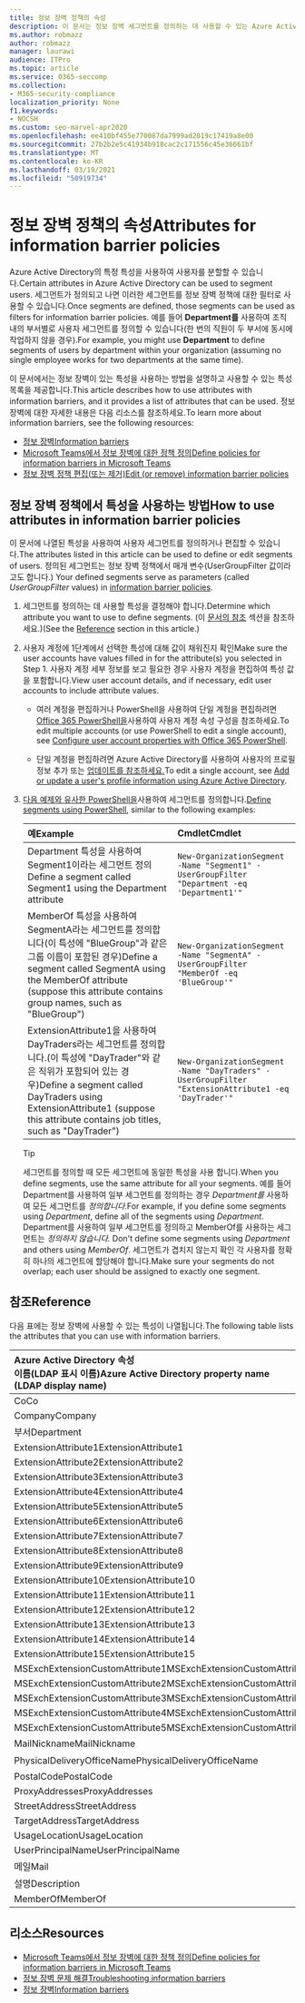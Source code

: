 ```yaml
---
title: 정보 장벽 정책의 속성
description: 이 문서는 정보 장벽 세그먼트를 정의하는 데 사용할 수 있는 Azure Active Directory 사용자 계정 특성에 대한 참조입니다.
ms.author: robmazz
author: robmazz
manager: laurawi
audience: ITPro
ms.topic: article
ms.service: O365-seccomp
ms.collection:
- M365-security-compliance
localization_priority: None
f1.keywords:
- NOCSH
ms.custom: seo-marvel-apr2020
ms.openlocfilehash: ee410bf455e770087da7999ad2019c17419a8e00
ms.sourcegitcommit: 27b2b2e5c41934b918cac2c171556c45e36661bf
ms.translationtype: MT
ms.contentlocale: ko-KR
ms.lasthandoff: 03/19/2021
ms.locfileid: "50919734"
---
```

# <a name="attributes-for-information-barrier-policies"></a><span data-ttu-id="13e41-103">정보 장벽 정책의 속성</span><span class="sxs-lookup"><span data-stu-id="13e41-103">Attributes for information barrier policies</span></span>

<span data-ttu-id="13e41-104">Azure Active Directory의 특정 특성을 사용하여 사용자를 분할할 수 있습니다.</span><span class="sxs-lookup"><span data-stu-id="13e41-104">Certain attributes in Azure Active Directory can be used to segment users.</span></span> <span data-ttu-id="13e41-105">세그먼트가 정의되고 나면 이러한 세그먼트를 정보 장벽 정책에 대한 필터로 사용할 수 있습니다.</span><span class="sxs-lookup"><span data-stu-id="13e41-105">Once segments are defined, those segments can be used as filters for information barrier policies.</span></span> <span data-ttu-id="13e41-106">예를 들어 **Department를** 사용하여 조직 내의 부서별로 사용자 세그먼트를 정의할 수 있습니다(한 번의 직원이 두 부서에 동시에 작업하지 않을 경우).</span><span class="sxs-lookup"><span data-stu-id="13e41-106">For example, you might use **Department** to define segments of users by department within your organization (assuming no single employee works for two departments at the same time).</span></span>

<span data-ttu-id="13e41-107">이 문서에서는 정보 장벽이 있는 특성을 사용하는 방법을 설명하고 사용할 수 있는 특성 목록을 제공합니다.</span><span class="sxs-lookup"><span data-stu-id="13e41-107">This article describes how to use attributes with information barriers, and it provides a list of attributes that can be used.</span></span> <span data-ttu-id="13e41-108">정보 장벽에 대한 자세한 내용은 다음 리소스를 참조하세요.</span><span class="sxs-lookup"><span data-stu-id="13e41-108">To learn more about information barriers, see the following resources:</span></span>

- [<span data-ttu-id="13e41-109">정보 장벽</span><span class="sxs-lookup"><span data-stu-id="13e41-109">Information barriers</span></span>](information-barriers.md)
- [<span data-ttu-id="13e41-110">Microsoft Teams에서 정보 장벽에 대한 정책 정의</span><span class="sxs-lookup"><span data-stu-id="13e41-110">Define policies for information barriers in Microsoft Teams</span></span>](information-barriers-policies.md)
- [<span data-ttu-id="13e41-111">정보 장벽 정책 편집(또는 제거)</span><span class="sxs-lookup"><span data-stu-id="13e41-111">Edit (or remove) information barrier policies</span></span>](information-barriers-edit-segments-policies.md)

## <a name="how-to-use-attributes-in-information-barrier-policies"></a><span data-ttu-id="13e41-112">정보 장벽 정책에서 특성을 사용하는 방법</span><span class="sxs-lookup"><span data-stu-id="13e41-112">How to use attributes in information barrier policies</span></span>

<span data-ttu-id="13e41-113">이 문서에 나열된 특성을 사용하여 사용자 세그먼트를 정의하거나 편집할 수 있습니다.</span><span class="sxs-lookup"><span data-stu-id="13e41-113">The attributes listed in this article can be used to define or edit segments of users.</span></span> <span data-ttu-id="13e41-114">정의된 세그먼트는 정보 장벽 정책에서 매개 변수(UserGroupFilter 값이라고도 합니다.)  [](information-barriers-policies.md)</span><span class="sxs-lookup"><span data-stu-id="13e41-114">Your defined segments serve as parameters (called *UserGroupFilter* values) in [information barrier policies](information-barriers-policies.md).</span></span>

1. <span data-ttu-id="13e41-115">세그먼트를 정의하는 데 사용할 특성을 결정해야 합니다.</span><span class="sxs-lookup"><span data-stu-id="13e41-115">Determine which attribute you want to use to define segments.</span></span> <span data-ttu-id="13e41-116">(이 [문서의 참조](#reference) 섹션을 참조하세요.)</span><span class="sxs-lookup"><span data-stu-id="13e41-116">(See the [Reference](#reference) section in this article.)</span></span>

2. <span data-ttu-id="13e41-117">사용자 계정에 1단계에서 선택한 특성에 대해 값이 채워진지 확인</span><span class="sxs-lookup"><span data-stu-id="13e41-117">Make sure the user accounts have values filled in for the attribute(s) you selected in Step 1.</span></span> <span data-ttu-id="13e41-118">사용자 계정 세부 정보를 보고 필요한 경우 사용자 계정을 편집하여 특성 값을 포함합니다.</span><span class="sxs-lookup"><span data-stu-id="13e41-118">View user account details, and if necessary, edit user accounts to include attribute values.</span></span> 

    - <span data-ttu-id="13e41-119">여러 계정을 편집하거나 PowerShell을 사용하여 단일 계정을 편집하려면 [Office 365 PowerShell을](../enterprise/configure-user-account-properties-with-microsoft-365-powershell.md)사용하여 사용자 계정 속성 구성을 참조하세요.</span><span class="sxs-lookup"><span data-stu-id="13e41-119">To edit multiple accounts (or use PowerShell to edit a single account), see [Configure user account properties with Office 365 PowerShell](../enterprise/configure-user-account-properties-with-microsoft-365-powershell.md).</span></span>

    - <span data-ttu-id="13e41-120">단일 계정을 편집하려면 Azure Active Directory를 사용하여 사용자의 프로필 정보 추가 또는 [업데이트를 참조하세요.](/azure/active-directory/fundamentals/active-directory-users-profile-azure-portal)</span><span class="sxs-lookup"><span data-stu-id="13e41-120">To edit a single account, see [Add or update a user's profile information using Azure Active Directory](/azure/active-directory/fundamentals/active-directory-users-profile-azure-portal).</span></span>

3. <span data-ttu-id="13e41-121">[다음 예제와 유사한 PowerShell을](information-barriers-policies.md#define-segments-using-powershell)사용하여 세그먼트를 정의합니다.</span><span class="sxs-lookup"><span data-stu-id="13e41-121">[Define segments using PowerShell](information-barriers-policies.md#define-segments-using-powershell), similar to the following examples:</span></span>

    |<span data-ttu-id="13e41-122">**예**</span><span class="sxs-lookup"><span data-stu-id="13e41-122">**Example**</span></span>|<span data-ttu-id="13e41-123">**Cmdlet**</span><span class="sxs-lookup"><span data-stu-id="13e41-123">**Cmdlet**</span></span>|
    |:----------|:---------|
    | <span data-ttu-id="13e41-124">Department 특성을 사용하여 Segment1이라는 세그먼트 정의</span><span class="sxs-lookup"><span data-stu-id="13e41-124">Define a segment called Segment1 using the Department attribute</span></span> | `New-OrganizationSegment -Name "Segment1" -UserGroupFilter "Department -eq 'Department1'"` |
    | <span data-ttu-id="13e41-125">MemberOf 특성을 사용하여 SegmentA라는 세그먼트를 정의합니다(이 특성에 "BlueGroup"과 같은 그룹 이름이 포함된 경우)</span><span class="sxs-lookup"><span data-stu-id="13e41-125">Define a segment called SegmentA using the MemberOf attribute (suppose this attribute contains group names, such as "BlueGroup")</span></span> | `New-OrganizationSegment -Name "SegmentA" -UserGroupFilter "MemberOf -eq 'BlueGroup'"` |
    | <span data-ttu-id="13e41-126">ExtensionAttribute1을 사용하여 DayTraders라는 세그먼트를 정의합니다.(이 특성에 "DayTrader"와 같은 직위가 포함되어 있는 경우)</span><span class="sxs-lookup"><span data-stu-id="13e41-126">Define a segment called DayTraders using ExtensionAttribute1 (suppose this attribute contains job titles, such as "DayTrader")</span></span> | `New-OrganizationSegment -Name "DayTraders" -UserGroupFilter "ExtensionAttribute1 -eq 'DayTrader'"` |

    > [!TIP]
    > <span data-ttu-id="13e41-127">세그먼트를 정의할 때 모든 세그먼트에 동일한 특성을 사용 합니다.</span><span class="sxs-lookup"><span data-stu-id="13e41-127">When you define segments, use the same attribute for all your segments.</span></span> <span data-ttu-id="13e41-128">예를 들어 Department를 사용하여 일부 세그먼트를 정의하는 경우 *Department를* 사용하여 모든 세그먼트를 *정의합니다.*</span><span class="sxs-lookup"><span data-stu-id="13e41-128">For example, if you define some segments using *Department*, define all of the segments using *Department*.</span></span> <span data-ttu-id="13e41-129">Department를 사용하여 일부 세그먼트를 정의하고 MemberOf를 사용하는 세그먼트는 *정의하지 않습니다.* </span><span class="sxs-lookup"><span data-stu-id="13e41-129">Don't define some segments using *Department* and others using *MemberOf*.</span></span> <span data-ttu-id="13e41-130">세그먼트가 겹치지 않는지 확인 각 사용자를 정확히 하나의 세그먼트에 할당해야 합니다.</span><span class="sxs-lookup"><span data-stu-id="13e41-130">Make sure your segments do not overlap; each user should be assigned to exactly one segment.</span></span>

## <a name="reference"></a><span data-ttu-id="13e41-131">참조</span><span class="sxs-lookup"><span data-stu-id="13e41-131">Reference</span></span>

<span data-ttu-id="13e41-132">다음 표에는 정보 장벽에 사용할 수 있는 특성이 나열됩니다.</span><span class="sxs-lookup"><span data-stu-id="13e41-132">The following table lists the attributes that you can use with information barriers.</span></span>

|<span data-ttu-id="13e41-133">**Azure Active Directory 속성 <br/> 이름(LDAP 표시 이름)**</span><span class="sxs-lookup"><span data-stu-id="13e41-133">**Azure Active Directory property name<br/>(LDAP display name)**</span></span>|<span data-ttu-id="13e41-134">**Exchange 속성 이름**</span><span class="sxs-lookup"><span data-stu-id="13e41-134">**Exchange property name**</span></span>|
|:---------------------------------------------------------------|:-------------------------|
| <span data-ttu-id="13e41-135">Co</span><span class="sxs-lookup"><span data-stu-id="13e41-135">Co</span></span> | <span data-ttu-id="13e41-136">Co</span><span class="sxs-lookup"><span data-stu-id="13e41-136">Co</span></span> |
| <span data-ttu-id="13e41-137">Company</span><span class="sxs-lookup"><span data-stu-id="13e41-137">Company</span></span> | <span data-ttu-id="13e41-138">Company</span><span class="sxs-lookup"><span data-stu-id="13e41-138">Company</span></span> |
| <span data-ttu-id="13e41-139">부서</span><span class="sxs-lookup"><span data-stu-id="13e41-139">Department</span></span> | <span data-ttu-id="13e41-140">부서</span><span class="sxs-lookup"><span data-stu-id="13e41-140">Department</span></span> |
| <span data-ttu-id="13e41-141">ExtensionAttribute1</span><span class="sxs-lookup"><span data-stu-id="13e41-141">ExtensionAttribute1</span></span> | <span data-ttu-id="13e41-142">CustomAttribute1</span><span class="sxs-lookup"><span data-stu-id="13e41-142">CustomAttribute1</span></span> |
| <span data-ttu-id="13e41-143">ExtensionAttribute2</span><span class="sxs-lookup"><span data-stu-id="13e41-143">ExtensionAttribute2</span></span> | <span data-ttu-id="13e41-144">CustomAttribute2</span><span class="sxs-lookup"><span data-stu-id="13e41-144">CustomAttribute2</span></span> |
| <span data-ttu-id="13e41-145">ExtensionAttribute3</span><span class="sxs-lookup"><span data-stu-id="13e41-145">ExtensionAttribute3</span></span> | <span data-ttu-id="13e41-146">CustomAttribute3</span><span class="sxs-lookup"><span data-stu-id="13e41-146">CustomAttribute3</span></span> |
| <span data-ttu-id="13e41-147">ExtensionAttribute4</span><span class="sxs-lookup"><span data-stu-id="13e41-147">ExtensionAttribute4</span></span> | <span data-ttu-id="13e41-148">CustomAttribute4</span><span class="sxs-lookup"><span data-stu-id="13e41-148">CustomAttribute4</span></span> |
| <span data-ttu-id="13e41-149">ExtensionAttribute5</span><span class="sxs-lookup"><span data-stu-id="13e41-149">ExtensionAttribute5</span></span> | <span data-ttu-id="13e41-150">CustomAttribute5</span><span class="sxs-lookup"><span data-stu-id="13e41-150">CustomAttribute5</span></span> |
| <span data-ttu-id="13e41-151">ExtensionAttribute6</span><span class="sxs-lookup"><span data-stu-id="13e41-151">ExtensionAttribute6</span></span> | <span data-ttu-id="13e41-152">CustomAttribute6</span><span class="sxs-lookup"><span data-stu-id="13e41-152">CustomAttribute6</span></span> |
| <span data-ttu-id="13e41-153">ExtensionAttribute7</span><span class="sxs-lookup"><span data-stu-id="13e41-153">ExtensionAttribute7</span></span> | <span data-ttu-id="13e41-154">CustomAttribute7</span><span class="sxs-lookup"><span data-stu-id="13e41-154">CustomAttribute7</span></span> |
| <span data-ttu-id="13e41-155">ExtensionAttribute8</span><span class="sxs-lookup"><span data-stu-id="13e41-155">ExtensionAttribute8</span></span> | <span data-ttu-id="13e41-156">CustomAttribute8</span><span class="sxs-lookup"><span data-stu-id="13e41-156">CustomAttribute8</span></span> |
| <span data-ttu-id="13e41-157">ExtensionAttribute9</span><span class="sxs-lookup"><span data-stu-id="13e41-157">ExtensionAttribute9</span></span> | <span data-ttu-id="13e41-158">CustomAttribute9</span><span class="sxs-lookup"><span data-stu-id="13e41-158">CustomAttribute9</span></span> |
| <span data-ttu-id="13e41-159">ExtensionAttribute10</span><span class="sxs-lookup"><span data-stu-id="13e41-159">ExtensionAttribute10</span></span> | <span data-ttu-id="13e41-160">CustomAttribute10</span><span class="sxs-lookup"><span data-stu-id="13e41-160">CustomAttribute10</span></span> |
| <span data-ttu-id="13e41-161">ExtensionAttribute11</span><span class="sxs-lookup"><span data-stu-id="13e41-161">ExtensionAttribute11</span></span> | <span data-ttu-id="13e41-162">CustomAttribute11</span><span class="sxs-lookup"><span data-stu-id="13e41-162">CustomAttribute11</span></span> |
| <span data-ttu-id="13e41-163">ExtensionAttribute12</span><span class="sxs-lookup"><span data-stu-id="13e41-163">ExtensionAttribute12</span></span> | <span data-ttu-id="13e41-164">CustomAttribute12</span><span class="sxs-lookup"><span data-stu-id="13e41-164">CustomAttribute12</span></span> |
| <span data-ttu-id="13e41-165">ExtensionAttribute13</span><span class="sxs-lookup"><span data-stu-id="13e41-165">ExtensionAttribute13</span></span> | <span data-ttu-id="13e41-166">CustomAttribute13</span><span class="sxs-lookup"><span data-stu-id="13e41-166">CustomAttribute13</span></span> |
| <span data-ttu-id="13e41-167">ExtensionAttribute14</span><span class="sxs-lookup"><span data-stu-id="13e41-167">ExtensionAttribute14</span></span> | <span data-ttu-id="13e41-168">CustomAttribute14</span><span class="sxs-lookup"><span data-stu-id="13e41-168">CustomAttribute14</span></span> |
| <span data-ttu-id="13e41-169">ExtensionAttribute15</span><span class="sxs-lookup"><span data-stu-id="13e41-169">ExtensionAttribute15</span></span> | <span data-ttu-id="13e41-170">CustomAttribute15</span><span class="sxs-lookup"><span data-stu-id="13e41-170">CustomAttribute15</span></span> |
| <span data-ttu-id="13e41-171">MSExchExtensionCustomAttribute1</span><span class="sxs-lookup"><span data-stu-id="13e41-171">MSExchExtensionCustomAttribute1</span></span> | <span data-ttu-id="13e41-172">ExtensionCustomAttribute1</span><span class="sxs-lookup"><span data-stu-id="13e41-172">ExtensionCustomAttribute1</span></span> |
| <span data-ttu-id="13e41-173">MSExchExtensionCustomAttribute2</span><span class="sxs-lookup"><span data-stu-id="13e41-173">MSExchExtensionCustomAttribute2</span></span> | <span data-ttu-id="13e41-174">ExtensionCustomAttribute2</span><span class="sxs-lookup"><span data-stu-id="13e41-174">ExtensionCustomAttribute2</span></span> |
| <span data-ttu-id="13e41-175">MSExchExtensionCustomAttribute3</span><span class="sxs-lookup"><span data-stu-id="13e41-175">MSExchExtensionCustomAttribute3</span></span> | <span data-ttu-id="13e41-176">ExtensionCustomAttribute3</span><span class="sxs-lookup"><span data-stu-id="13e41-176">ExtensionCustomAttribute3</span></span> |
| <span data-ttu-id="13e41-177">MSExchExtensionCustomAttribute4</span><span class="sxs-lookup"><span data-stu-id="13e41-177">MSExchExtensionCustomAttribute4</span></span> | <span data-ttu-id="13e41-178">ExtensionCustomAttribute4</span><span class="sxs-lookup"><span data-stu-id="13e41-178">ExtensionCustomAttribute4</span></span> |
| <span data-ttu-id="13e41-179">MSExchExtensionCustomAttribute5</span><span class="sxs-lookup"><span data-stu-id="13e41-179">MSExchExtensionCustomAttribute5</span></span> | <span data-ttu-id="13e41-180">ExtensionCustomAttribute5</span><span class="sxs-lookup"><span data-stu-id="13e41-180">ExtensionCustomAttribute5</span></span> |
| <span data-ttu-id="13e41-181">MailNickname</span><span class="sxs-lookup"><span data-stu-id="13e41-181">MailNickname</span></span> | <span data-ttu-id="13e41-182">별칭</span><span class="sxs-lookup"><span data-stu-id="13e41-182">Alias</span></span> |
| <span data-ttu-id="13e41-183">PhysicalDeliveryOfficeName</span><span class="sxs-lookup"><span data-stu-id="13e41-183">PhysicalDeliveryOfficeName</span></span> | <span data-ttu-id="13e41-184">사무실</span><span class="sxs-lookup"><span data-stu-id="13e41-184">Office</span></span> |
| <span data-ttu-id="13e41-185">PostalCode</span><span class="sxs-lookup"><span data-stu-id="13e41-185">PostalCode</span></span> | <span data-ttu-id="13e41-186">PostalCode</span><span class="sxs-lookup"><span data-stu-id="13e41-186">PostalCode</span></span> |
| <span data-ttu-id="13e41-187">ProxyAddresses</span><span class="sxs-lookup"><span data-stu-id="13e41-187">ProxyAddresses</span></span> | <span data-ttu-id="13e41-188">EmailAddresses</span><span class="sxs-lookup"><span data-stu-id="13e41-188">EmailAddresses</span></span> |
| <span data-ttu-id="13e41-189">StreetAddress</span><span class="sxs-lookup"><span data-stu-id="13e41-189">StreetAddress</span></span> | <span data-ttu-id="13e41-190">StreetAddress</span><span class="sxs-lookup"><span data-stu-id="13e41-190">StreetAddress</span></span> |
| <span data-ttu-id="13e41-191">TargetAddress</span><span class="sxs-lookup"><span data-stu-id="13e41-191">TargetAddress</span></span> | <span data-ttu-id="13e41-192">ExternalEmailAddress</span><span class="sxs-lookup"><span data-stu-id="13e41-192">ExternalEmailAddress</span></span> |
| <span data-ttu-id="13e41-193">UsageLocation</span><span class="sxs-lookup"><span data-stu-id="13e41-193">UsageLocation</span></span> | <span data-ttu-id="13e41-194">UsageLocation</span><span class="sxs-lookup"><span data-stu-id="13e41-194">UsageLocation</span></span> |
| <span data-ttu-id="13e41-195">UserPrincipalName</span><span class="sxs-lookup"><span data-stu-id="13e41-195">UserPrincipalName</span></span> | <span data-ttu-id="13e41-196">UserPrincipalName</span><span class="sxs-lookup"><span data-stu-id="13e41-196">UserPrincipalName</span></span> |
| <span data-ttu-id="13e41-197">메일</span><span class="sxs-lookup"><span data-stu-id="13e41-197">Mail</span></span> | <span data-ttu-id="13e41-198">WindowsEmailAddress</span><span class="sxs-lookup"><span data-stu-id="13e41-198">WindowsEmailAddress</span></span> |
| <span data-ttu-id="13e41-199">설명</span><span class="sxs-lookup"><span data-stu-id="13e41-199">Description</span></span> | <span data-ttu-id="13e41-200">설명</span><span class="sxs-lookup"><span data-stu-id="13e41-200">Description</span></span> |
| <span data-ttu-id="13e41-201">MemberOf</span><span class="sxs-lookup"><span data-stu-id="13e41-201">MemberOf</span></span> | <span data-ttu-id="13e41-202">MemberOfGroup</span><span class="sxs-lookup"><span data-stu-id="13e41-202">MemberOfGroup</span></span> |

## <a name="resources"></a><span data-ttu-id="13e41-203">리소스</span><span class="sxs-lookup"><span data-stu-id="13e41-203">Resources</span></span>

- [<span data-ttu-id="13e41-204">Microsoft Teams에서 정보 장벽에 대한 정책 정의</span><span class="sxs-lookup"><span data-stu-id="13e41-204">Define policies for information barriers in Microsoft Teams</span></span>](information-barriers-policies.md)
- [<span data-ttu-id="13e41-205">정보 장벽 문제 해결</span><span class="sxs-lookup"><span data-stu-id="13e41-205">Troubleshooting information barriers</span></span>](information-barriers-troubleshooting.md)
- [<span data-ttu-id="13e41-206">정보 장벽</span><span class="sxs-lookup"><span data-stu-id="13e41-206">Information barriers</span></span>](information-barriers.md)